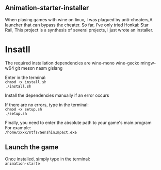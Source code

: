 ## Animation-starter-installer
When playing games with wine on linux, I was plagued by anti-cheaters,A launcher that can bypass the cheater. So far, I've only tried Honkai: Star Rail, This project is a synthesis of several projects, I just wrote an installer.

# Insatll
The required installation dependencies are wine-mono wine-gecko mingw-w64 git meson nasm glslang

Enter in the terminal:  
`chmod +x install.sh`   
`./install.sh`

Install the dependencies manually if an error occurs

If there are no errors, type in the terminal:  
`chmod +x setup.sh`  
`./setup.sh`

Finally, you need to enter the absolute path to your game's main program  
For example:  
`/home/xxxx/ntfs/GenshinImpact.exe`

## Launch the game
Once installed, simply type in the terminal:  
`animation-starte`
